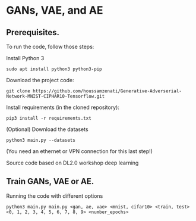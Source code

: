 # GANs, VAE, and AE

## Prerequisites.
To run the code, follow those steps:

Install Python 3

```
sudo apt install python3 python3-pip
```
Download the project code:

```
git clone https://github.com/houssamzenati/Generative-Adverserial-Network-MNIST-CIPHAR10-Tensorflow.git
```
Install requirements (in the cloned repository):

```
pip3 install -r requirements.txt
```

(Optional) Download the datasets

```
python3 main.py --datasets 
```
(You need an ethernet or VPN connection for this last step!)

Source code based on DL2.0 workshop deep learning

## Train GANs, VAE or AE.

Running the code with different options

```
python3 main.py main.py <gan, ae, vae> <mnist, cifar10> <train, test> <0, 1, 2, 3, 4, 5, 6, 7, 8, 9> <number_epochs>
```
